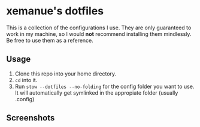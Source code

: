 # xemanue's dotfiles

This is a collection of the configurations I use. They are only guaranteed to work in my machine, so I would **not** recommend installing them mindlessly. Be free to use them as a reference.

## Usage
1. Clone this repo into your home directory.
2. `cd` into it.
3. Run `stow --dotfiles --no-folding` for the config folder you want to use. It will automatically get symlinked in the appropiate folder (usually .config)

## Screenshots
